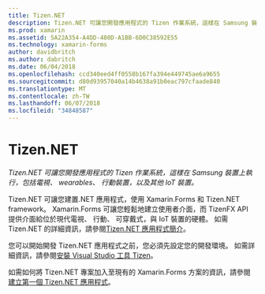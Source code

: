 ```yaml
---
title: Tizen.NET
description: Tizen.NET 可讓您開發應用程式的 Tizen 作業系統，這樣在 Samsung 裝置上執行，包括電視、 wearables、 行動裝置，以及其他 IoT 裝置。
ms.prod: xamarin
ms.assetid: 5A22A354-A4DD-480D-A1BB-6D0C38592E55
ms.technology: xamarin-forms
author: davidbritch
ms.author: dabritch
ms.date: 06/04/2018
ms.openlocfilehash: ccd340eed4ff0558b167fa394e449745ae6a9655
ms.sourcegitcommit: d80d93957040a14b4638a91b0eac797cfaade840
ms.translationtype: MT
ms.contentlocale: zh-TW
ms.lasthandoff: 06/07/2018
ms.locfileid: "34848587"
---
```

# <a name="tizen-net"></a>Tizen.NET

_Tizen.NET 可讓您開發應用程式的 Tizen 作業系統，這樣在 Samsung 裝置上執行，包括電視、 wearables、 行動裝置，以及其他 IoT 裝置。_

Tizen.NET 可讓您建置.NET 應用程式，使用 Xamarin.Forms 和 Tizen.NET framework。 Xamarin.Forms 可讓您輕鬆地建立使用者介面，而 TizenFX API 提供介面給位於現代電視、 行動、 可穿戴式，與 IoT 裝置的硬體。 如需 Tizen.NET 的詳細資訊，請參閱[Tizen.NET 應用程式簡介](https://developer.tizen.org/development/training/.net-application)。

您可以開始開發 Tizen.NET 應用程式之前，您必須先設定您的開發環境。 如需詳細資訊，請參閱[安裝 Visual Studio 工具 Tizen](https://developer.tizen.org/development/visual-studio-tools-tizen/installing-visual-studio-tools-tizen)。

如需如何將 Tizen.NET 專案加入至現有的 Xamarin.Forms 方案的資訊，請參閱[建立第一個 Tizen.NET 應用程式](https://developer.tizen.org/development/training/.net-application/creating-your-first-tizen-.net-application)。
